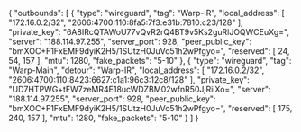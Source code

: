 {
  "outbounds": 
  [
    {
      "type": "wireguard",
      "tag": "Warp-IR",
      "local_address": [
        "172.16.0.2/32",
        "2606:4700:110:8fa5:7f3:e31b:7810:c23/128"
      ],
      "private_key": "6A8IRcQTAWoU77vQvR2rQ4BT9v5Ks2guRlJOQWCEuXg=",
      "server": "188.114.97.255",
      "server_port": 928,
      "peer_public_key": "bmXOC+F1FxEMF9dyiK2H5/1SUtzH0JuVo51h2wPfgyo=",
      "reserved": [ 24, 54, 157 ],
      "mtu": 1280,
      "fake_packets": "5-10"
    },
    {
      "type": "wireguard",
      "tag": "Warp-Main",
      "detour": "Warp-IR",
      "local_address": [
        "172.16.0.2/32",
        "2606:4700:110:8423:6627:c1a1:96c3:12c8/128"
      ],
      "private_key": "UD7HTPWG+tFW7zeMR4E18ucWDZBM02wfnR50JjRiiXo=",
      "server": "188.114.97.255",
      "server_port": 928,
      "peer_public_key": "bmXOC+F1FxEMF9dyiK2H5/1SUtzH0JuVo51h2wPfgyo=",
      "reserved": [ 175, 240, 157 ],
      "mtu": 1280,
      "fake_packets": "5-10"
    }
  ]
}
